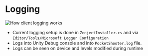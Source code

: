 # Logging

![How client logging works](docs/images/logging.gif?raw=true "Client logging")

- Current logging setup is done in `ZenjectInstaller.cs` and via `Editor/Tools/Microsoft Logger Configuration`
- Logs into Unity Debug console and into `PocketShooter.log` file.
- Logs can be seen on device and levels modified during runtime